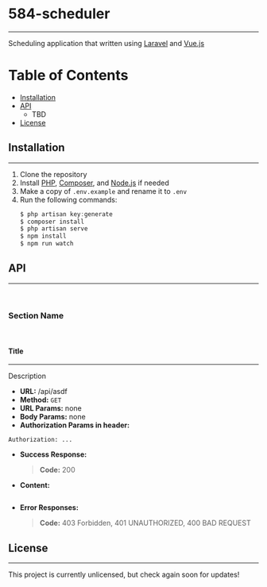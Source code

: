 # 584-scheduler

---

Scheduling application that written using [Laravel](https://laravel.com/) and [Vue.js](https://vuejs.org/)

# Table of Contents
- [Installation](#installiation)
- [API](#api)
    * TBD
- [License](#license)
## Installation
---
1. Clone the repository
2. Install [PHP](https://www.php.net/downloads), [Composer](https://getcomposer.org/download/), and [Node.js](https://nodejs.org/en/) if needed
3. Make a copy of `.env.example` and rename it to `.env`
4. Run the following commands:
    ```js
    $ php artisan key:generate
    $ composer install
    $ php artisan serve
    $ npm install
    $ npm run watch
    ```
## API
---

<br>

### **Section Name**

<br>

#### Title
---
Description
* **URL:**
/api/asdf
* **Method:**
`GET`
* **URL Params:**
none
* **Body Params:**
none
* **Authorization Params in header:**
```
Authorization: ...
```
* **Success Response:**
  > **Code:** 200 
* **Content:**
```js

```
* **Error Responses:**
  > **Code:** 403 Forbidden, 401 UNAUTHORIZED, 400 BAD REQUEST

## License
---
This project is currently unlicensed, but check again soon for updates!